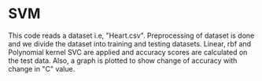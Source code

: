 # SVM 

This code reads a dataset i.e, "Heart.csv". Preprocessing of dataset is done and we divide the dataset into training and testing datasets. Linear, rbf and Polynomial kernel SVC are applied and accuracy scores are calculated on the test data. Also, a graph is plotted to show change of accuracy with change in "C" value. 
